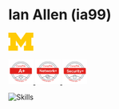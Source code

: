# Ian Allen (ia99)  

<p float="left">
<picture>
<img src="img/block_m-hex.png" width=50>
</picture>
</p>

<p float="left">
<a href="https://www.credly.com/users/ian-allen.902552f3/badges">
<img src="img/CompTIAAplustr.png" width=50> 
<img src="img/CompTIANetworkplustr.png" width=50> 
<img src="img/CompTIASecurityplustr.png" width=50>
</a>
</p>



<picture>![Skills](https://skillicons.dev/icons?i=aws,github,idea,java,linux,py,vim,vscode)</picture>